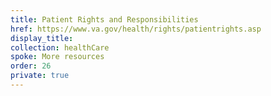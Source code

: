 ```yaml
---
title: Patient Rights and Responsibilities
href: https://www.va.gov/health/rights/patientrights.asp
display_title:
collection: healthCare
spoke: More resources
order: 26
private: true
---
```

